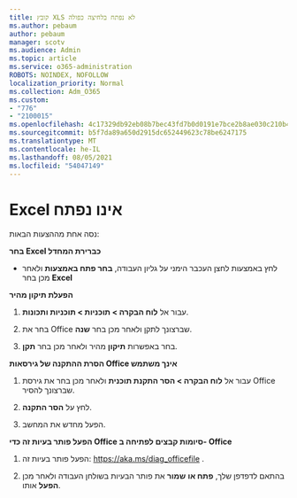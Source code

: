 ```yaml
---
title: קובץ XLS לא נפתח בלחיצה כפולה
ms.author: pebaum
author: pebaum
manager: scotv
ms.audience: Admin
ms.topic: article
ms.service: o365-administration
ROBOTS: NOINDEX, NOFOLLOW
localization_priority: Normal
ms.collection: Adm_O365
ms.custom:
- "776"
- "2100015"
ms.openlocfilehash: 4c17329db92eb08b7bec43fd7b0d0191e7bce2b8ae030c210b46baf6b76e9bbf
ms.sourcegitcommit: b5f7da89a650d2915dc652449623c78be6247175
ms.translationtype: MT
ms.contentlocale: he-IL
ms.lasthandoff: 08/05/2021
ms.locfileid: "54047149"
---
```

# <a name="excel-file-doesnt-open"></a>Excel אינו נפתח

נסה אחת מההצעות הבאות:

**בחר Excel כברירת המחדל**

* לחץ באמצעות לחצן העכבר הימני על גליון העבודה, **בחר פתח באמצעות** ולאחר מכן בחר **Excel**

**הפעלת תיקון מהיר**

1. עבור אל **לוח הבקרה > תוכניות > תוכניות ותכונות**.

2. בחר את Office שברצונך לתקן ולאחר מכן בחר **שנה**.

3. בחר באפשרות **תיקון** מהיר ולאחר מכן בחר **תקן**.

**הסרת ההתקנה של גירסאות Office אינך משתמש**

1. עבור אל **לוח הבקרה > הסר התקנת תוכנית** ולאחר מכן בחר את גירסת Office שברצונך להסיר.

2. לחץ על **הסר התקנה**.

3. הפעל מחדש את המחשב.

**הפעל פותר בעיות זה כדי Office סיומות קבצים לפתיחה ב- Office**

1. הפעל פותר בעיות זה: https://aka.ms/diag_officefile .

2. בהתאם לדפדפן שלך, **פתח או** **שמור** את פותר הבעיות בשולחן העבודה ולאחר מכן **הפעל** אותו.
